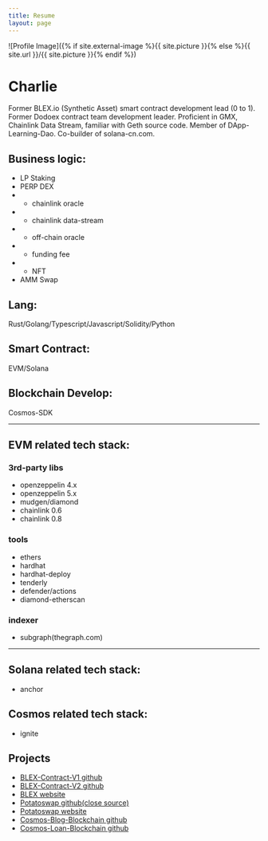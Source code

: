 ```yaml
---
title: Resume
layout: page
---
```


![Profile Image]({% if site.external-image %}{{ site.picture }}{% else %}{{ site.url }}/{{ site.picture }}{% endif %})

# Charlie

<p>Former BLEX.io (Synthetic Asset) smart contract development lead (0 to 1). Former Dodoex contract team development leader. Proficient in GMX, Chainlink Data Stream, familiar with Geth source code. Member of DApp-Learning-Dao. Co-builder of solana-cn.com.
</p>

## Business logic: 
* LP Staking
* PERP DEX
* * chainlink oracle
* * chainlink data-stream
* * off-chain oracle
* * funding fee
* * NFT
* AMM Swap

## Lang: 
Rust/Golang/Typescript/Javascript/Solidity/Python

## Smart Contract: 
EVM/Solana

## Blockchain Develop: 
Cosmos-SDK

---

## EVM related tech stack:

### 3rd-party libs
* openzeppelin 4.x
* openzeppelin 5.x
* mudgen/diamond
* chainlink 0.6
* chainlink 0.8

### tools
* ethers
* hardhat
* hardhat-deploy
* tenderly
* defender/actions
* diamond-etherscan

### indexer
* subgraph(thegraph.com)

---

## Solana related tech stack:
* anchor

## Cosmos related tech stack:
* ignite

<h2>Projects</h2>

<ul>
	<li><a href="https://github.com/blex-dex/contracts">BLEX-Contract-V1 github</a></li>
	<li><a href="https://github.com/blex-dex/contracts-v2">BLEX-Contract-V2 github</a></li>
	<li><a href="https://blex.io">BLEX website</a></li>
	<li><a href="https://github.com/PotatoSwap-Finance/potato-smart-contracts-dev">Potatoswap github(close source)</a></li>
	<li><a href="https://potatoswap.finance">Potatoswap website</a></li>
	<li><a href="https://github.com/ben46/cosmos-blog">Cosmos-Blog-Blockchain github</a></li>
	<li><a href="https://github.com/ben46/cosmos-loan">Cosmos-Loan-Blockchain github</a></li>
</ul>